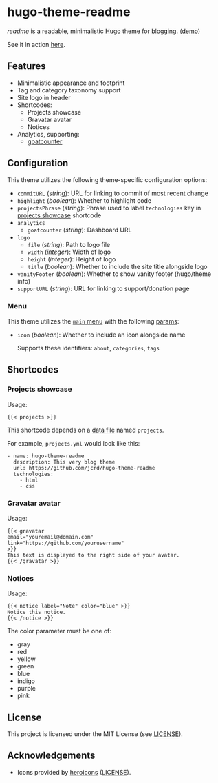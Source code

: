 # hugo-theme-readme

*readme* is a readable, minimalistic [Hugo][hugo] theme for blogging. ([demo][demo])

See it in action [here][site].

[hugo]: https://gohugo.io/
[demo]: https://twiddlingbits.net/hugo-theme-readme/
[site]: https://twiddlingbits.net/

## Features

* Minimalistic appearance and footprint
* Tag and category taxonomy support
* Site logo in header
* Shortcodes:
  * Projects showcase
  * Gravatar avatar
  * Notices
* Analytics, supporting:
    * [goatcounter][goatcounter]

[goatcounter]: https://www.goatcounter.com/

## Configuration

This theme utilizes the following theme-specific configuration options:

* `commitURL` (*string*): URL for linking to commit of most recent change
* `highlight` (*boolean*): Whether to highlight code
* `projectsPhrase` (*string*): Phrase used to label `technologies` key in
  [projects showcase](#projects-showcase) shortcode
* `analytics`
    * `goatcounter` (*string*): Dashboard URL
* `logo`
    * `file` (*string*): Path to logo file
    * `width` (*integer*): Width of logo
    * `height` (*integer*): Height of logo
    * `title` (*boolean*): Whether to include the site title alongside logo
* `vanityFooter` (*boolean*): Whether to show vanity footer (hugo/theme info)
* `supportURL` (*string*): URL for linking to support/donation page

### Menu

This theme utilizes the [`main` menu][hugo-menu] with the following [params][hugo-menu-params]:

* `icon` (*boolean*): Whether to include an icon alongside name

  Supports these identifiers: `about`, `categories`, `tags`

[hugo-menu]: https://gohugo.io/content-management/menus/
[hugo-menu-params]: https://gohugo.io/content-management/menus/#params

## Shortcodes

### Projects showcase

Usage:
```
{{< projects >}}
```

This shortcode depends on a [data file][hugo-data] named `projects`.

For example, `projects.yml` would look like this:
```
- name: hugo-theme-readme
  description: This very blog theme
  url: https://github.com/jcrd/hugo-theme-readme
  technologies:
    - html
    - css
```

[hugo-data]: https://gohugo.io/templates/data-templates/

### Gravatar avatar

Usage:
```
{{< gravatar
email="youremail@domain.com"
link="https://github.com/yourusername"
>}}
This text is displayed to the right side of your avatar.
{{< /gravatar >}}
```

### Notices

Usage:
```
{{< notice label="Note" color="blue" >}}
Notice this notice.
{{< /notice >}}
```

The color parameter must be one of:
* gray
* red
* yellow
* green
* blue
* indigo
* purple
* pink

## License

This project is licensed under the MIT License (see [LICENSE](LICENSE)).

## Acknowledgements

* Icons provided by [heroicons][heroicons] ([LICENSE][heroicons-license]).

[heroicons]: https://heroicons.com/
[heroicons-license]: https://github.com/tailwindlabs/heroicons/blob/master/LICENSE
